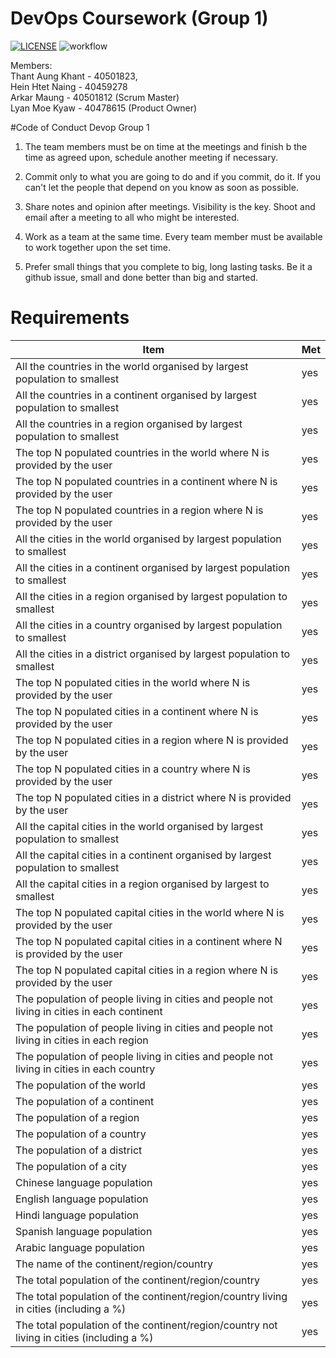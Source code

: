 # DevOps Coursework (Group 1)
[![LICENSE](https://img.shields.io/github/license/tedbot101/sem.svg?style=flat-square)](https://github.com/tedbot101/sem/blob/master/LICENSE)
![workflow](https://github.com//tree/main/.github/workflows/docker-image.yml/badge.svg)
<br>


Members: <br>
Thant Aung Khant - 40501823,<br>
Hein Htet Naing - 40459278 <br>
Arkar Maung - 40501812 (Scrum Master)<br>
Lyan Moe Kyaw - 40478615 (Product Owner)<br>

#Code of Conduct Devop Group 1

1. The team members must be on time at the meetings and finish b the time as agreed upon, schedule another meeting if necessary.

2. Commit only to what you are going to do and if you commit, do it. If you can't let the people that depend on you know as soon as possible.

3. Share notes and opinion after meetings. Visibility is the key. Shoot and email after a meeting to all who might be interested.

4. Work as a team at the same time. Every team member must be available to work together upon the set time.

5. Prefer small things that you complete to big, long lasting tasks. Be it a github issue, small and done better than big and started.

# Requirements

|Item                                                                                     |Met                     |
|-----------------------------------------------------------------------------------------|------------------------|
|All the countries in the world organised by largest population to smallest               |yes                     |
|All the countries in a continent organised by largest population to smallest             |yes                     |
|All the countries in a region organised by largest population to smallest                |yes                     |
|The top N populated countries in the world where N is provided by the user               |yes                     |
|The top N populated countries in a continent where N is provided by the user             |yes                     |
|The top N populated countries in a region where N is provided by the user                |yes                     |
|All the cities in the world organised by largest population to smallest                  |yes                     |
|All the cities in a continent organised by largest population to smallest                |yes                     |
|All the cities in a region organised by largest population to smallest                   |yes                     |
|All the cities in a country organised by largest population to smallest                  |yes                     |
|All the cities in a district organised by largest population to smallest                 |yes                     |
|The top N populated cities in the world where N is provided by the user                  |yes                     |
|The top N populated cities in a continent where N is provided by the user                |yes                     |
|The top N populated cities in a region where N is provided by the user                   |yes                     |
|The top N populated cities in a country where N is provided by the user                  |yes                     |
|The top N populated cities in a district where N is provided by the user                 |yes                     |
|All the capital cities in the world organised by largest population to smallest          |yes                     |
|All the capital cities in a continent organised by largest population to smallest        |yes                     |
|All the capital cities in a region organised by largest to smallest                      |yes                     |
|The top N populated capital cities in the world where N is provided by the user          |yes                     |
|The top N populated capital cities in a continent where N is provided by the user        |yes                     |
|The top N populated capital cities in a region where N is provided by the user           |yes                     |
|The population of people living in cities and people not living in cities in each continent|yes                     |
|The population of people living in cities and people not living in cities in each region |yes                     |
|The population of people living in cities and people not living in cities in each country|yes                     |
|The population of the world                                                              |yes                     |
|The population of a continent                                                            |yes                     |
|The population of a region                                                               |yes                     |
|The population of a country                                                              |yes                     |
|The population of a district                                                             |yes                     |
|The population of a city                                                                 |yes                     |
|Chinese language population                                                              |yes                     |
|English language population                                                              |yes                     |
|Hindi language population                                                                |yes                     |
|Spanish language population                                                              |yes                     |
|Arabic language population                                                               |yes                     |
|The name of the continent/region/country                                                 |yes                     |
|The total population of the continent/region/country                                     |yes                     |
|The total population of the continent/region/country living in cities (including a %)    |yes                     |
|The total population of the continent/region/country not living in cities (including a %)|yes                     |
